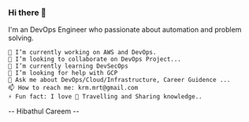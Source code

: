### Hi there 👋

I'm an DevOps Engineer who passionate about automation and problem solving.

    🔭 I’m currently working on AWS and DevOps.
    👯 I’m looking to collaborate on DevOps Project...
    🌱 I’m currently learning DevSecOps
    🤔 I’m looking for help with GCP
    💬 Ask me about DevOps/Cloud/Infrastructure, Career Guidence ...
    📫 How to reach me: krm.mrt@gmail.com
    ⚡ Fun fact: I love 🌄 Travelling and Sharing knowledge..

-- Hibathul Careem --
